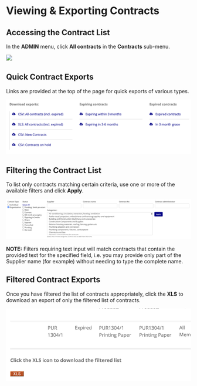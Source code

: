 # Viewing & Exporting Contracts

## Accessing the Contract List

In the **ADMIN** menu, click **All contracts** in the **Contracts** sub-menu.

![](https://ajeuwbhvhr.cloudimg.io/colony-recorder.s3.amazonaws.com/files/2024-10-14/157bb778-7bcb-42dc-9520-7fecfac2102c/ascreenshot.jpeg?tl_px=402,375&br_px=2122,1336&force_format=jpeg&q=100&width=1120.0&wat=1&wat_opacity=1&wat_gravity=northwest&wat_url=https://colony-recorder.s3.amazonaws.com/images/watermarks/ee0000_standard.png&wat_pad=672,277)

## Quick Contract Exports

Links are provided at the top of the page for quick exports of various types.

![](../img/contracts-quick-exports.png)

## Filtering the Contract List

To list only contracts matching certain criteria, use one or more of the available filters and click **Apply**.

![](../img/contracts-filters.png)

**NOTE:** Filters requiring text input will match contracts that contain the provided text for the specified field, i.e. you may provide only part of the Supplier name (for example) without needing to type the complete name.

## Filtered Contract Exports

Once you have filtered the list of contracts appropriately, click the **XLS** to download an export of only the filtered list of contracts.

![](../img/contracts-xls-icon.png)

